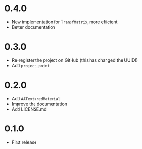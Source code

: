 # 0.4.0

- New implementation for `TransfMatrix`, more efficient
- Better documentation

# 0.3.0

- Re-register the project on GitHub (this has changed the UUID!)
- Add `project_point`

# 0.2.0

- Add `AATexturedMaterial`
- Improve the documentation
- Add LICENSE.md

# 0.1.0

- First release

